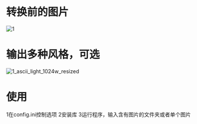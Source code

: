 # 转换前的图片
![1](https://github.com/user-attachments/assets/bc1daf85-336e-47f6-b94b-c28a0a13ff8c)

# 输出多种风格，可选
![1_ascii_light_1024w_resized](https://github.com/user-attachments/assets/2b172f0a-e0cc-4531-a0c7-8404fa793ea3)

# 使用
1在config.ini控制选项
2安装库
3运行程序，输入含有图片的文件夹或者单个图片








